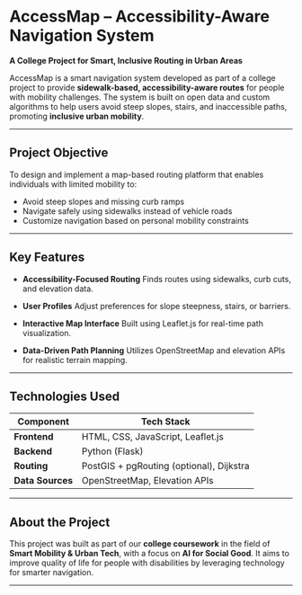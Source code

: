 # AccessMap – Accessibility-Aware Navigation System

**A College Project for Smart, Inclusive Routing in Urban Areas**

AccessMap is a smart navigation system developed as part of a college project to provide **sidewalk-based, accessibility-aware routes** for people with mobility challenges. The system is built on open data and custom algorithms to help users avoid steep slopes, stairs, and inaccessible paths, promoting **inclusive urban mobility**.

---

##  Project Objective

To design and implement a map-based routing platform that enables individuals with limited mobility to:

* Avoid steep slopes and missing curb ramps
* Navigate safely using sidewalks instead of vehicle roads
* Customize navigation based on personal mobility constraints

---

##  Key Features

*  **Accessibility-Focused Routing**
  Finds routes using sidewalks, curb cuts, and elevation data.

*  **User Profiles**
  Adjust preferences for slope steepness, stairs, or barriers.

*  **Interactive Map Interface**
  Built using Leaflet.js for real-time path visualization.

*  **Data-Driven Path Planning**
  Utilizes OpenStreetMap and elevation APIs for realistic terrain mapping.

---

##  Technologies Used

| Component        | Tech Stack                               |
| ---------------- | ---------------------------------------- |
| **Frontend**     | HTML, CSS, JavaScript, Leaflet.js        |
| **Backend**      | Python (Flask)                           |
| **Routing**      | PostGIS + pgRouting (optional), Dijkstra |
| **Data Sources** | OpenStreetMap, Elevation APIs            |

---

##  About the Project

This project was built as part of our **college coursework** in the field of **Smart Mobility & Urban Tech**, with a focus on **AI for Social Good**. It aims to improve quality of life for people with disabilities by leveraging technology for smarter navigation.

---

